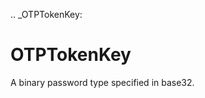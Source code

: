 [//]: # (THE CONTENT BELOW IS GENERATED. DO NOT EDIT.)
.. _OTPTokenKey:

# OTPTokenKey
[//]: # (ADD YOUR NOTES BELOW. THESE WILL BE PICKED EVERY TIME THE DOCS ARE REGENERATED. //end)

A binary password type specified in base32.
